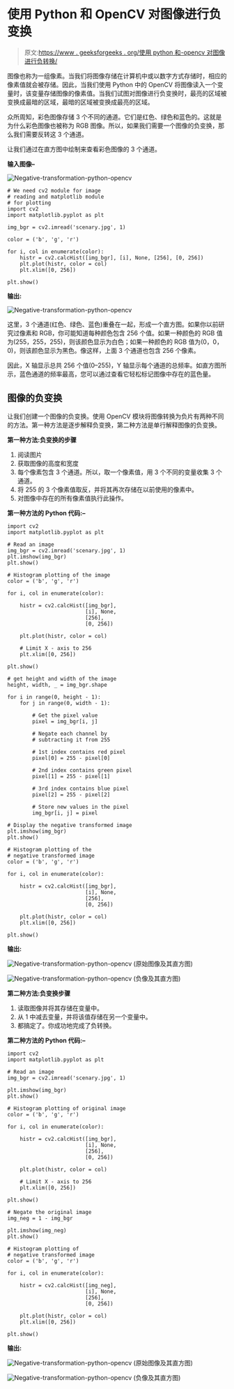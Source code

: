 # 使用 Python 和 OpenCV 对图像进行负变换

> 原文:[https://www . geeksforgeeks . org/使用 python 和-opencv 对图像进行负转换/](https://www.geeksforgeeks.org/negative-transformation-of-an-image-using-python-and-opencv/)

图像也称为一组像素。当我们将图像存储在计算机中或以数字方式存储时，相应的像素值就会被存储。因此，当我们使用 Python 中的 OpenCV 将图像读入一个变量时，该变量存储图像的像素值。当我们试图对图像进行负变换时，最亮的区域被变换成最暗的区域，最暗的区域被变换成最亮的区域。

众所周知，彩色图像存储 3 个不同的通道。它们是红色、绿色和蓝色的。这就是为什么彩色图像也被称为 RGB 图像。所以，如果我们需要一个图像的负变换，那么我们需要反转这 3 个通道。

让我们通过在直方图中绘制来查看彩色图像的 3 个通道。

**输入图像–**

![Negative-transformation-python-opencv](img/07572cc1f5895441b5f4444260f152be.png)

```
# We need cv2 module for image 
# reading and matplotlib module
# for plotting
import cv2
import matplotlib.pyplot as plt

img_bgr = cv2.imread('scenary.jpg', 1)

color = ('b', 'g', 'r')

for i, col in enumerate(color):
    histr = cv2.calcHist([img_bgr], [i], None, [256], [0, 256])
    plt.plot(histr, color = col)
    plt.xlim([0, 256])

plt.show()
```

**输出:**

![Negative-transformation-python-opencv](img/814652a2e8a6edbcb152e360259dc957.png)

这里，3 个通道(红色、绿色、蓝色)重叠在一起，形成一个直方图。如果你以前研究过像素和 RGB，你可能知道每种颜色包含 256 个值。如果一种颜色的 RGB 值为(255，255，255)，则该颜色显示为白色；如果一种颜色的 RGB 值为(0，0，0)，则该颜色显示为黑色。像这样，上面 3 个通道也包含 256 个像素。

因此，X 轴显示总共 256 个值(0–255)，Y 轴显示每个通道的总频率。如直方图所示，蓝色通道的频率最高，您可以通过查看它轻松标记图像中存在的蓝色量。

## 图像的负变换

让我们创建一个图像的负变换。使用 OpenCV 模块将图像转换为负片有两种不同的方法。第一种方法是逐步解释负变换，第二种方法是单行解释图像的负变换。

**第一种方法:负变换的步骤**

1.  阅读图片
2.  获取图像的高度和宽度
3.  每个像素包含 3 个通道。所以，取一个像素值，用 3 个不同的变量收集 3 个通道。
4.  将 255 的 3 个像素值取反，并将其再次存储在以前使用的像素中。
5.  对图像中存在的所有像素值执行此操作。

**第一种方法的 Python 代码:–**

```
import cv2
import matplotlib.pyplot as plt

# Read an image
img_bgr = cv2.imread('scenary.jpg', 1)
plt.imshow(img_bgr)
plt.show()

# Histogram plotting of the image
color = ('b', 'g', 'r')

for i, col in enumerate(color):

    histr = cv2.calcHist([img_bgr], 
                         [i], None,
                         [256], 
                         [0, 256])

    plt.plot(histr, color = col)

    # Limit X - axis to 256
    plt.xlim([0, 256])

plt.show()

# get height and width of the image
height, width, _ = img_bgr.shape

for i in range(0, height - 1):
    for j in range(0, width - 1):

        # Get the pixel value
        pixel = img_bgr[i, j]

        # Negate each channel by 
        # subtracting it from 255

        # 1st index contains red pixel
        pixel[0] = 255 - pixel[0]

        # 2nd index contains green pixel
        pixel[1] = 255 - pixel[1]

        # 3rd index contains blue pixel
        pixel[2] = 255 - pixel[2]

        # Store new values in the pixel
        img_bgr[i, j] = pixel

# Display the negative transformed image
plt.imshow(img_bgr)
plt.show()

# Histogram plotting of the
# negative transformed image
color = ('b', 'g', 'r')

for i, col in enumerate(color):

    histr = cv2.calcHist([img_bgr], 
                         [i], None,
                         [256],
                         [0, 256])

    plt.plot(histr, color = col)
    plt.xlim([0, 256])

plt.show()
```

**输出:**

![Negative-transformation-python-opencv](img/13b9442b7ed600fb3636e159468a0a26.png)
(原始图像及其直方图)

![Negative-transformation-python-opencv](img/c3473b9bfd803324105da5f2e95a3582.png)
(负像及其直方图)

**第二种方法:负变换步骤**

1.  读取图像并将其存储在变量中。
2.  从 1 中减去变量，并将该值存储在另一个变量中。
3.  都搞定了。你成功地完成了负转换。

**第二种方法的 Python 代码:–**

```
import cv2
import matplotlib.pyplot as plt

# Read an image
img_bgr = cv2.imread('scenary.jpg', 1)

plt.imshow(img_bgr)
plt.show()

# Histogram plotting of original image
color = ('b', 'g', 'r')

for i, col in enumerate(color):

    histr = cv2.calcHist([img_bgr],
                         [i], None,
                         [256],
                         [0, 256])

    plt.plot(histr, color = col)

    # Limit X - axis to 256
    plt.xlim([0, 256])

plt.show()

# Negate the original image
img_neg = 1 - img_bgr

plt.imshow(img_neg)
plt.show()

# Histogram plotting of
# negative transformed image
color = ('b', 'g', 'r')

for i, col in enumerate(color):

    histr = cv2.calcHist([img_neg],
                         [i], None, 
                         [256],
                         [0, 256])

    plt.plot(histr, color = col)
    plt.xlim([0, 256])

plt.show()
```

**输出:**

![Negative-transformation-python-opencv](img/13b9442b7ed600fb3636e159468a0a26.png)
(原始图像及其直方图)

![Negative-transformation-python-opencv](img/c3473b9bfd803324105da5f2e95a3582.png)
(负像及其直方图)